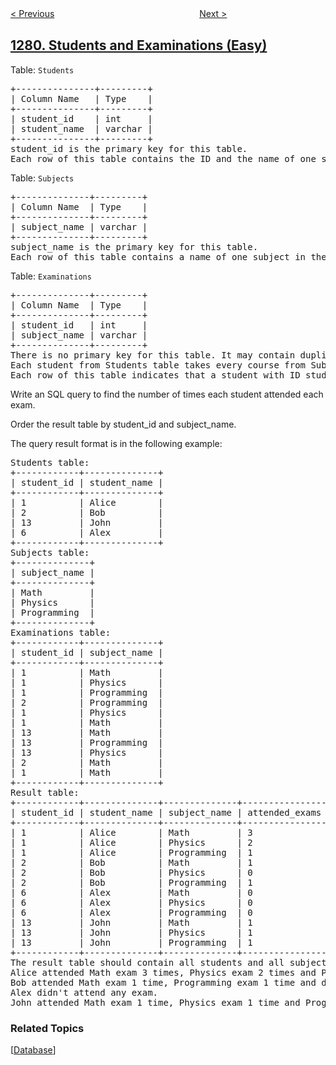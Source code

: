 <!--|This file generated by command(leetcode description); DO NOT EDIT.    |-->
<!--+----------------------------------------------------------------------+-->
<!--|@author    awesee <openset.wang@gmail.com>                           |-->
<!--|@link      https://github.com/awesee                                 |-->
<!--|@home      https://github.com/awesee/leetcode                        |-->
<!--+----------------------------------------------------------------------+-->

[< Previous](../traffic-light-controlled-intersection "Traffic Light Controlled Intersection")
　　　　　　　　　　　　　　　　
[Next >](../subtract-the-product-and-sum-of-digits-of-an-integer "Subtract the Product and Sum of Digits of an Integer")

## [1280. Students and Examinations (Easy)](https://leetcode.com/problems/students-and-examinations "学生们参加各科测试的次数")

<p>Table: <code>Students</code></p>
<pre>
+---------------+---------+
| Column Name   | Type    |
+---------------+---------+
| student_id    | int     |
| student_name  | varchar |
+---------------+---------+
student_id is the primary key for this table.
Each row of this table contains the ID and the name of one student in the school.
</pre>
 
<p>Table: <code>Subjects</code></p>
<pre>
+--------------+---------+
| Column Name  | Type    |
+--------------+---------+
| subject_name | varchar |
+--------------+---------+
subject_name is the primary key for this table.
Each row of this table contains a name of one subject in the school.
</pre>
 
<p>Table: <code>Examinations</code></p>
<pre>
+--------------+---------+
| Column Name  | Type    |
+--------------+---------+
| student_id   | int     |
| subject_name | varchar |
+--------------+---------+
There is no primary key for this table. It may contain duplicates.
Each student from Students table takes every course from Subjects table.
Each row of this table indicates that a student with ID student_id attended the exam of subject_name.
</pre>
 
Write an SQL query to find the number of times each student attended each exam.

Order the result table by student_id and subject_name.

The query result format is in the following example:
<pre>
Students table:
+------------+--------------+
| student_id | student_name |
+------------+--------------+
| 1          | Alice        |
| 2          | Bob          |
| 13         | John         |
| 6          | Alex         |
+------------+--------------+
Subjects table:
+--------------+
| subject_name |
+--------------+
| Math         |
| Physics      |
| Programming  |
+--------------+
Examinations table:
+------------+--------------+
| student_id | subject_name |
+------------+--------------+
| 1          | Math         |
| 1          | Physics      |
| 1          | Programming  |
| 2          | Programming  |
| 1          | Physics      |
| 1          | Math         |
| 13         | Math         |
| 13         | Programming  |
| 13         | Physics      |
| 2          | Math         |
| 1          | Math         |
+------------+--------------+
Result table:
+------------+--------------+--------------+----------------+
| student_id | student_name | subject_name | attended_exams |
+------------+--------------+--------------+----------------+
| 1          | Alice        | Math         | 3              |
| 1          | Alice        | Physics      | 2              |
| 1          | Alice        | Programming  | 1              |
| 2          | Bob          | Math         | 1              |
| 2          | Bob          | Physics      | 0              |
| 2          | Bob          | Programming  | 1              |
| 6          | Alex         | Math         | 0              |
| 6          | Alex         | Physics      | 0              |
| 6          | Alex         | Programming  | 0              |
| 13         | John         | Math         | 1              |
| 13         | John         | Physics      | 1              |
| 13         | John         | Programming  | 1              |
+------------+--------------+--------------+----------------+
The result table should contain all students and all subjects.
Alice attended Math exam 3 times, Physics exam 2 times and Programming exam 1 time.
Bob attended Math exam 1 time, Programming exam 1 time and didn't attend the Physics exam.
Alex didn't attend any exam.
John attended Math exam 1 time, Physics exam 1 time and Programming exam 1 time.
</pre>

### Related Topics
  [[Database](../../tag/database/README.md)]
